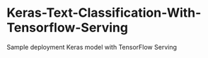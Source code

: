 # Keras-Text-Classification-With-Tensorflow-Serving
Sample deployment Keras model with TensorFlow Serving 

